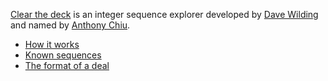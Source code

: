 [Clear the deck][1] is an integer sequence explorer developed by
[Dave Wilding][2] and named by [Anthony Chiu][3].

* [How it works][4]
* [Known sequences][5]
* [The format of a deal][6]

[1]: http://dpw.me/clear-the-deck/
[2]: https://github.com/dwilding
[3]: https://github.com/idno0001
[4]: https://github.com/dwilding/clear-the-deck/wiki/How-it-works
[5]: https://github.com/dwilding/clear-the-deck/wiki/Known-sequences
[6]: https://github.com/dwilding/clear-the-deck/wiki/The-format-of-a-deal
